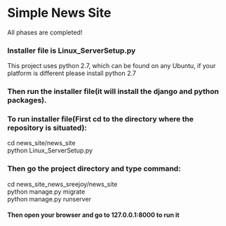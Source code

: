 # Simple News Site

All phases are completed!

### Installer file is Linux_ServerSetup.py  

This project uses python 2.7, which can be found on any Ubuntu, if your platform is different please install python 2.7  

### Then run the installer file(it will install the django and python packages).  
 
### To run installer file(First cd to the directory where the repository is situated):  
cd news_site/news_site  
python Linux_ServerSetup.py  

### Then go the project directory and type command:  

cd news_site_news_sreejoy/news_site  
python manage.py migrate  
python manage.py runserver  

#### Then open your browser and go to 127.0.0.1:8000 to run it
